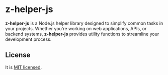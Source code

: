 # z-helper-js

**z-helper-js** is a Node.js helper library designed to simplify common tasks in your projects. Whether you're working on web applications, APIs, or backend systems, **z-helper-js** provides utility functions to streamline your development process.

## License

It is [MIT licensed](LICENSE).
